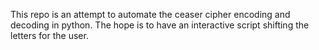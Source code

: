 This repo is an attempt to automate the ceaser cipher encoding and decoding
in python. The hope is to have an interactive script shifting the letters
for the user.
